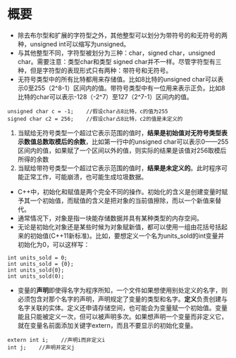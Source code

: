 # 概要
- 除去布尔型和扩展的字符型之外，其他整型可以划分为带符号的和无符号的两种，unsigned int可以缩写为unsigned。
- 与其他整型不同，字符型被划分为三种：char，signed char，unsigned char。需要注意：类型char和类型
signed char并不一样。尽管字符型有三种，但是字符型的表现形式只有两种：带符号和无符号。
- 无符号类型中的所有比特都用来存储值。比如8比特的unsigned char可以表示0至255（2^8-1）区间内的值。带符号类型中有一位用来表示正负。比如8比特的char可以表示-128（-2^7）至127（2^7-1）区间内的值。

```
unsigned char c = -1;    //假设char占8比特，c的值为255
signed char c2 = 256;    //假设char占8比特，c2的值是未定义的
```
1. 当赋给无符号类型一个超过它表示范围的值时，**结果是初始值对无符号类型表示数值总数取模后的余数**，比如第一行中的unsigned char可以表示0——255区间内的值，如果赋了一个区间以外的值，则实际的结果是该值对256取模后所得的余数
2. 当赋给带符号类型一个超过它表示范围的值时，**结果是未定义的**。此时程序可能正常工作，可能崩溃，也可能生成垃圾数据。

- C++中，初始化和赋值是两个完全不同的操作。初始化的含义是创建变量时赋予其一个初始值，而赋值的含义是把对象的当前值擦除，而以一个新值来替代。
- 通常情况下，对象是指一块能存储数据并具有某种类型的内存空间。
- 无论是初始化对象还是某些时候为对象赋新值，都可以使用一组由花括号括起来的初始值(C++11新标准)。比如，要想定义一个名为units_sold的int变量并初始化为0，可以这样写：
```
int units_sold = 0;
int units_sold = {0};
int units_sold{0};
int units_sold(0);
```

- 变量的**声明**即使得名字为程序所知，一个文件如果想使用别处定义的名字，则必须包含对那个名字的声明，声明规定了变量的类型和名字。**定义**负责创建与名字关联的实体。定义还申请存储空间，也可能会为变量赋一个初始值。变量能且只能被定义一次，但可以被声明多次。如果想声明一个变量而非定义它，就在变量名前面添加关键字extern，而且不要显示的初始化变量。
```
extern int i;    //声明i而非定义i
int j;    //声明并定义j
```
